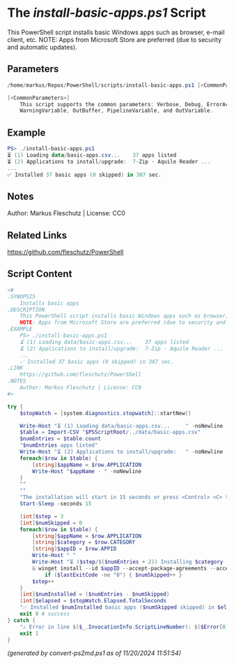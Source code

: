 The *install-basic-apps.ps1* Script
===========================

This PowerShell script installs basic Windows apps such as browser, e-mail client, etc.
NOTE: Apps from Microsoft Store are preferred (due to security and automatic updates).

Parameters
----------
```powershell
/home/markus/Repos/PowerShell/scripts/install-basic-apps.ps1 [<CommonParameters>]

[<CommonParameters>]
    This script supports the common parameters: Verbose, Debug, ErrorAction, ErrorVariable, WarningAction, 
    WarningVariable, OutBuffer, PipelineVariable, and OutVariable.
```

Example
-------
```powershell
PS> ./install-basic-apps.ps1
⏳ (1) Loading data/basic-apps.csv...    37 apps listed
⏳ (2) Applications to install/upgrade:  7-Zip · Aquile Reader ...
...
✅ Installed 37 basic apps (0 skipped) in 387 sec.

```

Notes
-----
Author: Markus Fleschutz | License: CC0

Related Links
-------------
https://github.com/fleschutz/PowerShell

Script Content
--------------
```powershell
<#
.SYNOPSIS
	Installs basic apps
.DESCRIPTION
	This PowerShell script installs basic Windows apps such as browser, e-mail client, etc.
	NOTE: Apps from Microsoft Store are preferred (due to security and automatic updates). 
.EXAMPLE
	PS> ./install-basic-apps.ps1
	⏳ (1) Loading data/basic-apps.csv...    37 apps listed
	⏳ (2) Applications to install/upgrade:  7-Zip · Aquile Reader ...
	...
	✅ Installed 37 basic apps (0 skipped) in 387 sec.
.LINK
	https://github.com/fleschutz/PowerShell
.NOTES
	Author: Markus Fleschutz | License: CC0
#>

try {
	$stopWatch = [system.diagnostics.stopwatch]::startNew()

	Write-Host "⏳ (1) Loading data/basic-apps.csv...     " -noNewline
	$table = Import-CSV "$PSScriptRoot/../data/basic-apps.csv"
	$numEntries = $table.count
	"$numEntries apps listed"
	Write-Host "⏳ (2) Applications to install/upgrade:   " -noNewline
	foreach($row in $table) {
		[string]$appName = $row.APPLICATION
		Write-Host "$appName · " -noNewline
	}
	""
	""
	"The installation will start in 15 seconds or press <Control> <C> to abort..."
	Start-Sleep -seconds 15

	[int]$step = 3
	[int]$numSkipped = 0
	foreach($row in $table) {
		[string]$appName = $row.APPLICATION
		[string]$category = $row.CATEGORY
		[string]$appID = $row.APPID
		Write-Host " "
		Write-Host "⏳ ($step/$($numEntries + 2)) Installing $category '$appName'..."
		& winget install --id $appID --accept-package-agreements --accept-source-agreements
        	if ($lastExitCode -ne "0") { $numSkipped++ }
		$step++
	}
	[int]$numInstalled = ($numEntries - $numSkipped)
	[int]$elapsed = $stopWatch.Elapsed.TotalSeconds
	"✅ Installed $numInstalled basic apps ($numSkipped skipped) in $elapsed sec."
	exit 0 # success
} catch {
	"⚠️ Error in line $($_.InvocationInfo.ScriptLineNumber): $($Error[0])"
	exit 1
}
```

*(generated by convert-ps2md.ps1 as of 11/20/2024 11:51:54)*
